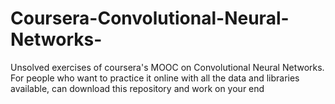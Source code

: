 # Coursera-Convolutional-Neural-Networks-
Unsolved exercises of coursera's MOOC on Convolutional Neural Networks. For people who want to practice it online with all the data and libraries available, can download this repository and work on your end
